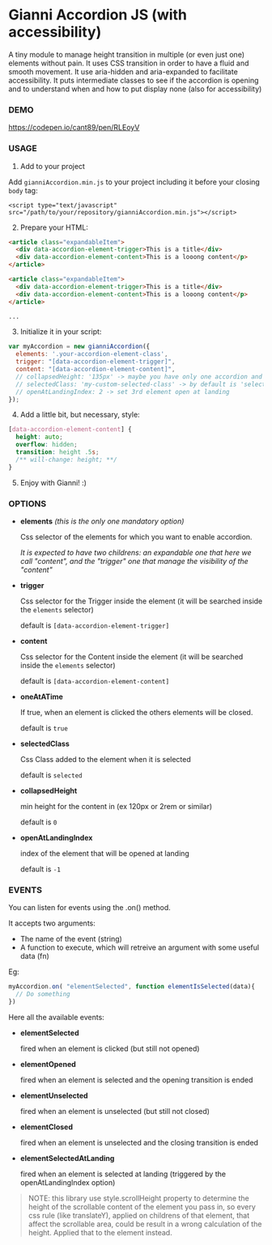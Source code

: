 # Gianni Accordion JS (with accessibility)
A tiny module to manage height transition in multiple (or even just one) elements without pain.
It uses CSS transition in order to have a fluid and smooth movement.
It use aria-hidden and aria-expanded to facilitate accessibility.
It puts intermediate classes to see if the accordion is opening and to understand when and how to put display none (also for accessibility)

### DEMO
https://codepen.io/cant89/pen/RLEoyV

### USAGE

1. Add to your project

Add <code>gianniAccordion.min.js</code> to your project including it before your closing <code>body</code> tag:
```
<script type="text/javascript" src="/path/to/your/repository/gianniAccordion.min.js"></script>
```

2. Prepare your HTML:
```html
<article class="expandableItem">
  <div data-accordion-element-trigger>This is a title</div>
  <div data-accordion-element-content>This is a looong content</p>
</article>

<article class="expandableItem">
  <div data-accordion-element-trigger>This is a title</div>
  <div data-accordion-element-content>This is a looong content</p>
</article>

...
```

3. Initialize it in your script:
```javascript
var myAccordion = new gianniAccordion({
  elements: '.your-accordion-element-class',          
  trigger: "[data-accordion-element-trigger]",
  content: "[data-accordion-element-content]",
  // collapsedHeight: '135px' -> maybe you have only one accordion and the content is partial visible
  // selectedClass: 'my-custom-selected-class' -> by default is 'selected'
  // openAtLandingIndex: 2 -> set 3rd element open at landing
});
```

4. Add a little bit, but necessary, style:
```css
[data-accordion-element-content] {
  height: auto;
  overflow: hidden;
  transition: height .5s;
  /** will-change: height; **/
}
```

5. Enjoy with Gianni! :)

### OPTIONS

* __elements__ *(this is the only one mandatory option)*

  Css selector of the elements for which you want to enable accordion.

  *It is expected to have two childrens: an expandable one that here we call "content", and the "trigger" one that manage the visibility of the "content"*

* __trigger__

  Css selector for the Trigger inside the element (it will be searched inside the <code>elements</code> selector)

  default is <code>[data-accordion-element-trigger]</code>

* __content__

  Css selector for the Content inside the element (it will be searched inside the <code>elements</code> selector)
  
  default is <code>[data-accordion-element-content]</code>

* __oneAtATime__

  If true, when an element is clicked the others elements will be closed.

  default is <code>true</code>

* __selectedClass__

  Css Class added to the element when it is selected
  
  default is <code>selected</code>

* __collapsedHeight__

  min height for the content in (ex 120px or 2rem or similar)
  
  default is <code>0</code>
  
* __openAtLandingIndex__

  index of the element that will be opened at landing
  
  default is <code>-1</code>

### EVENTS

You can listen for events using the .on() method.

It accepts two arguments:
  * The name of the event (string)
  * A function to execute, which will retreive an argument with some useful data (fn)
  
Eg:
```javascript
myAccordion.on( "elementSelected", function elementIsSelected(data){ 
  // Do something 
})
```
Here all the available events:

* __elementSelected__

  fired when an element is clicked (but still not opened)

* __elementOpened__

  fired when an element is selected and the opening transition is ended

* __elementUnselected__

  fired when an element is unselected (but still not closed)

* __elementClosed__

  fired when an element is unselected and the closing transition is ended

* __elementSelectedAtLanding__

  fired when an element is selected at landing (triggered by the openAtLandingIndex option)

> NOTE: this library use style.scrollHeight property to determine the height of the scrollable content of the element you pass in, so every css rule (like translateY), applied on childrens of that element, that affect the scrollable area, could be result in a wrong calculation of the height. Applied that to the element instead.
